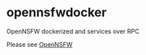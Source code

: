 # opennsfwdocker
OpenNSFW dockerized and services over RPC

Please see [OpenNSFW](https://github.com/yahoo/open_nsfw)
